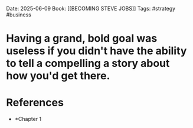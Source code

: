 Date: 2025-06-09
Book: [[BECOMING STEVE JOBS]]
Tags: #strategy #business 

# Having a grand, bold goal was useless if you didn't have the ability to tell a compelling a story about how you'd get there.

# References 
- *Chapter 1 